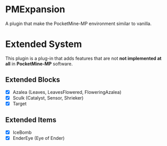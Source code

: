 # PMExpansion
A plugin that make the PocketMine-MP environment similar to vanilla.

# Extended System
This plugin is a plug-in that adds features that are not **not implemented at all** in **PocketMine-MP** software.

## Extended Blocks
- [x] Azalea (Leaves, LeavesFlowered, FloweringAzalea)
- [x] Sculk (Catalyst, Sensor, Shrieker)
- [x] Target

## Extended Items
- [x] IceBomb
- [x] EnderEye (Eye of Ender)
